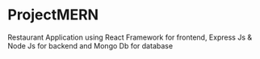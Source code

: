 # ProjectMERN
Restaurant Application using React Framework for frontend, Express Js &amp; Node Js for backend and Mongo Db for database
